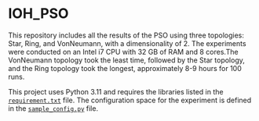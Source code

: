 # IOH_PSO

This repository includes all the results of the PSO using three topologies: Star, Ring, and VonNeumann, with a dimensionality of 2. The experiments were conducted on an Intel i7 CPU with 32 GB of RAM and 8 cores.The VonNeumann topology took the least time, followed by the Star topology, and the Ring topology took the longest, approximately 8-9 hours for 100 runs.


This project uses Python 3.11 and requires the libraries listed in the [`requirement.txt`](./requirement.txt) file. The configuration space for the experiment is defined in the [`sample_config.py`](./sample_config.py) file.



